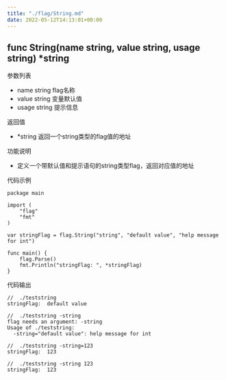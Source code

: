 ```yaml
---
title: "./flag/String.md"
date: 2022-05-12T14:13:01+08:00
---
```

## func String(name string, value string, usage string) *string

参数列表
- name string   flag名称
- value string 变量默认值
- usage string 提示信息

返回值
- *string 返回一个string类型的flag值的地址

功能说明
- 定义一个带默认值和提示语句的string类型flag，返回对应值的地址

代码示例
    
    package main
    
    import (
    	"flag"
    	"fmt"
    )
    
    var stringFlag = flag.String("string", "default value", "help message for int")
    
    func main() {
    	flag.Parse()
    	fmt.Println("stringFlag: ", *stringFlag)
    }


代码输出
        
    //  ./teststring 
    stringFlag:  default value
    
    //  ./teststring -string
    flag needs an argument: -string
    Usage of ./teststring:
      -string="default value": help message for int
    
    //  ./teststring -string=123
    stringFlag:  123
    
    //  ./teststring -string 123
    stringFlag:  123

